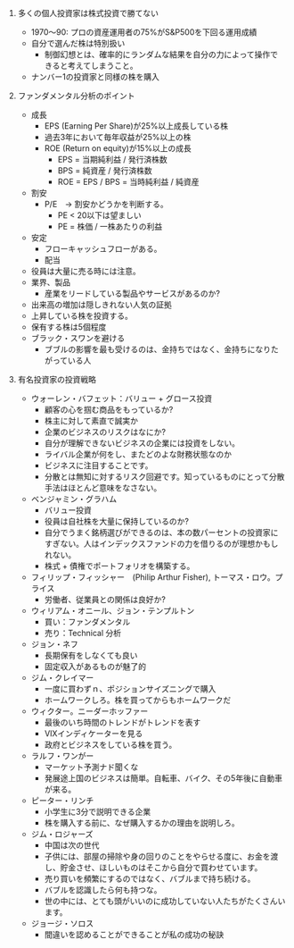 1. 多くの個人投資家は株式投資で勝てない
    - 1970～90: プロの資産運用者の75%がS&P500を下回る運用成績
    - 自分で選んだ株は特別扱い
        - 制御幻想とは、確率的にランダムな結果を自分の力によって操作できると考えてしまうこと。
    - ナンバー1の投資家と同様の株を購入

2. ファンダメンタル分析のポイント
    - 成長
        - EPS (Earning Per Share)が25%以上成長している株
        - 過去3年において毎年収益が25%以上の株
        - ROE (Return on equity)が15%以上の成長
            - EPS = 当期純利益 / 発行済株数
            - BPS = 純資産 / 発行済株数
            - ROE = EPS / BPS = 当時純利益 / 純資産
    - 割安
        - P/E　-> 割安かどうかを判断する。
            - PE < 20以下は望ましい
            - PE = 株価 / 一株あたりの利益
    - 安定 
        - フローキャッシュフローがある。
        - 配当
    - 役員は大量に売る時には注意。
    - 業界、製品
        - 産業をリードしている製品やサービスがあるのか?
    - 出来高の増加は隠しきれない人気の証拠
    - 上昇している株を投資する。 
    - 保有する株は5個程度 
    - ブラック・スワンを避ける
        - ブブルの影響を最も受けるのは、金持ちではなく、金持ちになりたがっている人

3. 有名投資家の投資戦略
    - ウォーレン・バフェット：バリュー + グロース投資
        - 顧客の心を掴む商品をもっているか?
        - 株主に対して素直で誠実か
        - 企業のビジネスのリスクはなにか?
        - 自分が理解できないビジネスの企業には投資をしない。
        - ライバル企業が何をし、またどのよな財務状態なのか
        - ビジネスに注目することです。 
        - 分散とは無知に対するリスク回避です。知っているものにとって分散手法はほとんど意味をなさない。
    - ベンジャミン・グラハム
        - バリュー投資
        - 役員は自社株を大量に保持しているのか?
        - 自分でうまく銘柄選びができるのは、本の数パーセントの投資家にすぎない。人はインデックスファンドの力を借りるのが理想かもしれない。
        - 株式 + 債権でポートフォリオを構築する。
    - フィリップ・フィッシャー　(Philip Arthur Fisher), トーマス・ロウ。プライス
        - 労働者、従業員との関係は良好か?
    - ウィリアム・オニール、ジョン・テンプルトン
        - 買い：ファンダメンタル
        - 売り：Technical 分析
    - ジョン・ネフ
        - 長期保有をしなくても良い
        - 固定収入があるものが魅了的
    - ジム・クレイマー
        - 一度に買わずｎ、ポジションサイズニングで購入
        - ホームワークしろ。株を買ってからもホームワークだ
    - ウィクター。ニーダーホッファー
        - 最後のいち時間のトレンドがトレンドを表す
        - VIXインディケーターを見る
        - 政府とビジネスをしている株を買う。
    - ラルフ・ワンがー
        - マーケット予測ナド聞くな
        - 発展途上国のビジネスは簡単。自転車、バイク、その5年後に自動車が来る。
    - ピーター・リンチ
        - 小学生に3分で説明できる企業
        - 株を購入する前に、なぜ購入するかの理由を説明しろ。
    - ジム・ロジャーズ
        - 中国は次の世代
        - 子供には、部屋の掃除や身の回りのことをやらせる度に、お金を渡し、貯金させ、ほしいものはそこから自分で買わせています。
        - 売り買いを頻繁にするのではなく、バブルまで持ち続ける。
        - バブルを認識したら何も持つな。
        - 世の中には、とても頭がいいのに成功していない人たちがたくさんいます。
    - ジョージ・ソロス
        - 間違いを認めることができることが私の成功の秘訣
        
        
        
        
        
        
        
        
        
        
        
    